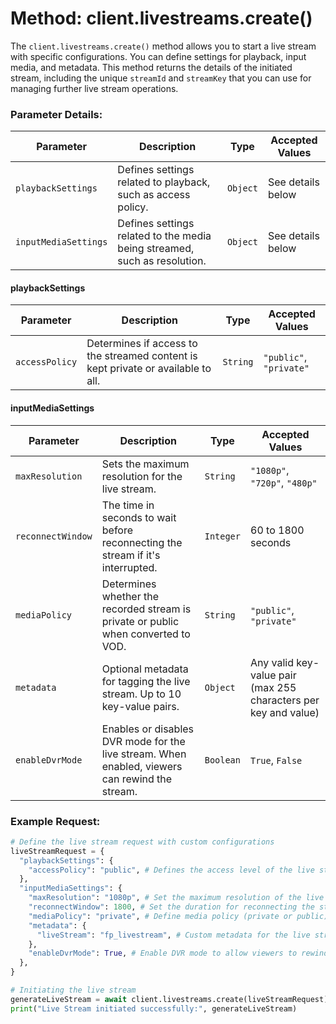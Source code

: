 # Method: client.livestreams.create()

The `client.livestreams.create()` method allows you to start a live stream with specific configurations. You can define settings for playback, input media, and metadata. This method returns the details of the initiated stream, including the unique `streamId` and `streamKey` that you can use for managing further live stream operations.

### Parameter Details:


| **Parameter**        | **Description**                                                           | **Type** | **Accepted Values** |
| -------------------- | ------------------------------------------------------------------------- | -------- | ------------------- |
| `playbackSettings`   | Defines settings related to playback, such as access policy.              | `Object` | See details below   |
| `inputMediaSettings` | Defines settings related to the media being streamed, such as resolution. | `Object` | See details below   |

#### playbackSettings

| **Parameter**  | **Description**                                                                   | **Type** | **Accepted Values**     |
| -------------- | --------------------------------------------------------------------------------- | -------- | ----------------------- |
| `accessPolicy` | Determines if access to the streamed content is kept private or available to all. | `String` | `"public"`, `"private"` |

#### inputMediaSettings

| **Parameter**     | **Description**                                                                                | **Type**  | **Accepted Values**                                             |
| ----------------- | ---------------------------------------------------------------------------------------------- | --------- | --------------------------------------------------------------- |
| `maxResolution`   | Sets the maximum resolution for the live stream.                                               | `String`  | `"1080p"`, `"720p"`, `"480p"`                                   |
| `reconnectWindow` | The time in seconds to wait before reconnecting the stream if it's interrupted.                | `Integer` | 60 to 1800 seconds                                              |
| `mediaPolicy`     | Determines whether the recorded stream is private or public when converted to VOD.             | `String`  | `"public"`, `"private"`                                         |
| `metadata`        | Optional metadata for tagging the live stream. Up to 10 key-value pairs.                       | `Object`  | Any valid key-value pair (max 255 characters per key and value) |
| `enableDvrMode`   | Enables or disables DVR mode for the live stream. When enabled, viewers can rewind the stream. | `Boolean` | `True`, `False`                                                 |

### Example Request:

```python
# Define the live stream request with custom configurations
liveStreamRequest = {
  "playbackSettings": {
    "accessPolicy": "public", # Defines the access level of the live stream (public or private)
  },
  "inputMediaSettings": {
    "maxResolution": "1080p", # Set the maximum resolution of the live stream
    "reconnectWindow": 1800, # Set the duration for reconnecting the stream in seconds
    "mediaPolicy": "private", # Define media policy (private or public)
    "metadata": {
      "liveStream": "fp_livestream", # Custom metadata for the live stream
    },
    "enableDvrMode": True, # Enable DVR mode to allow viewers to rewind the live stream
  },
}

# Initiating the live stream
generateLiveStream = await client.livestreams.create(liveStreamRequest)
print("Live Stream initiated successfully:", generateLiveStream)
```
